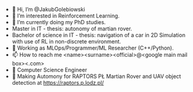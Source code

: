 - 👋 Hi, I’m @JakubGolebiowski
- 👀 I’m interested in Reinforcement Learning.
- 🌱 I’m currently doing my PhD studies.
- Master in IT - thesis: autonomy of martian rover.
- Bachelor of science in IT - thesis: navigation of a car in 2D Simulation with use of RL in non-discrete environment.
- 💞️ Working as MLOps/Programmer/ML Researcher (C++/Python).
- 📫 How to reach me \<name\>\<surname\>\<official\>@\<google main mail box\>\<.com\>
- 🎒 Computer Science Engineer
- :car: Making Automony for RAPTORS PŁ Martian Rover and UAV object detection at https://raptors.p.lodz.pl/
<!---
JakubGolebiowski/JakubGolebiowski is a ✨ special ✨ repository because its `README.md` (this file) appears on your GitHub profile.
You can click the Preview link to take a look at your changes.
--->

